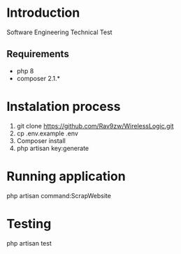# Introduction
Software Engineering Technical Test


## Requirements
- php 8
- composer 2.1.*


# Instalation process
1. git clone https://github.com/Rav9zw/WirelessLogic.git 
2. cp .env.example .env
3. Composer install
4. php artisan key:generate



# Running application
php artisan command:ScrapWebsite

# Testing
php artisan test


